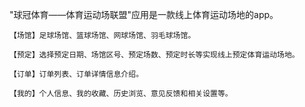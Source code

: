 "球冠体育——体育运动场联盟"应用是一款线上体育运动场地的app。
     
    【场馆】足球场馆、篮球场馆、网球场馆、羽毛球场馆。
    
    【预定】选择预定日期、场馆区号、预定场数、预定时长等实现线上预定体育运动场地。
    
    【订单】订单列表、订单详情信息介绍。

    【我的】个人信息、我的收藏、历史浏览、意见反馈和相关设置等。
